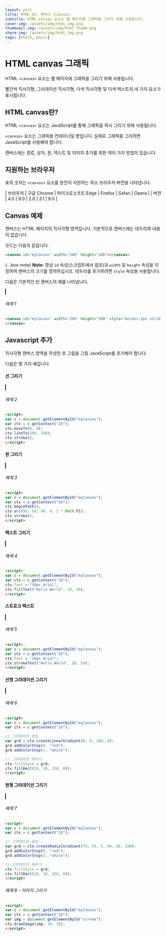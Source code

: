```yaml
---
layout: post
title: HTML 41. 캔버스 (Canvas)
subtitle: HTML canvas 요소는 웹 페이지에 그래픽을 그리기 위해 사용됩니다.
cover-img: /assets/img/html_img.png
thumbnail-img: /assets/img/html_thumb.png
share-img: /assets/img/html_img.png
tags: [html5, basic]
---
```


# HTML canvas 그래픽

HTML ```<canvas>``` 요소는 웹 페이지에 그래픽을 그리기 위해 사용됩니다.

빨간색 직사각형, 그라데이션 직사각형, 다색 직사각형 및 다색 텍스트의 네 가지 요소가 표시됩니다.

## HTML canvas란?

HTML ```<canvas>``` 요소는 JavaScript를 통해 그래픽을 즉시 그리기 위해 사용됩니다.

```<canvas>``` 요소는 그래픽용 컨테이너일 뿐입니다. 실제로 그래픽을 그리려면 JavaScript를 사용해야 합니다.

캔버스에는 경로, 상자, 원, 텍스트 및 이미지 추가를 위한 여러 가지 방법이 있습니다.

## 지원하는 브라우저

표의 숫자는 ```<canvas>``` 요소를 완전히 지원하는 최소 브라우저 버전을 나타냅니다.

| 브라우저 | 구글 Chrome | 마이크로소프트 Edge | Firefox | Safari | Opera |
| 버전 | 4.0 | 9.0 | 2.0 | 3.1 | 9.0 |

## Canvas 예제

캔버스는 HTML 페이지의 직사각형 영역입니다. 기본적으로 캔버스에는 테두리와 내용이 없습니다.

코드는 다음과 같습니다.

```html
<canvas id="myCanvas" width="200" height="100"></canvas>
```

{: .box-note}
**Note:** 항상 ```id``` 속성(스크립트에서 참조)과 ```width``` 및 ```height``` 속성을 지정하여 캔버스의 크기를 정의하십시오. 테두리를 추가하려면 ```style``` 속성을 사용합니다.

다음은 기본적인 빈 캔버스의 예를 나타냅니다.

<canvas id="myCanvas" width="200" height="100" style="border:1px solid #000000;">
</canvas>

###### 예제 1

```html
<canvas id="myCanvas" width="200" height="100" style="border:1px solid #000000;">
</canvas>
```

## Javascript 추가

직사각형 캔버스 영역을 작성한 후 그림을 그릴 JavaScript를 추가해야 합니다.

다음은 몇 가지 예입니다.

#### 선 그리기

<canvas id="myCanvas1" width="200" height="100" style="border:1px solid #000000;">
</canvas>

<script>
var c = document.getElementById("myCanvas1");
var ctx = c.getContext("2d");
ctx.moveTo(0, 0);
ctx.lineTo(200, 100);
ctx.stroke();
</script>

###### 예제 2

```html
<script>
var c = document.getElementById("myCanvas");
var ctx = c.getContext("2d");
ctx.moveTo(0, 0);
ctx.lineTo(200, 100);
ctx.stroke();
</script>
```

#### 원 그리기

<canvas id="myCanvas2" width="200" height="100" style="border:1px solid #000000;">
</canvas>

<script>
var c = document.getElementById("myCanvas2");
var ctx = c.getContext("2d");
ctx.beginPath();
ctx.arc(95, 50, 40, 0, 2 * Math.PI);
ctx.stroke();
</script>

###### 예제 3

```html
<script>
var c = document.getElementById("myCanvas");
var ctx = c.getContext("2d");
ctx.beginPath();
ctx.arc(95, 50, 40, 0, 2 * Math.PI);
ctx.stroke();
</script>
```

#### 텍스트 그리기

<canvas id="myCanvas3" width="200" height="100" style="border:1px solid #000000;">
</canvas>

<script>
var c = document.getElementById("myCanvas3");
var ctx = c.getContext("2d");
ctx.font = "30px Arial";
ctx.fillText("Hello World", 10, 50);
</script>

###### 예제 4

```html
<script>
var c = document.getElementById("myCanvas");
var ctx = c.getContext("2d");
ctx.font = "30px Arial";
ctx.fillText("Hello World", 10, 50);
</script>
```

#### 스트로크 텍스트

<canvas id="myCanvas4" width="200" height="100" style="border:1px solid #000000;">
</canvas>

<script>
var c = document.getElementById("myCanvas4");
var ctx = c.getContext("2d");
ctx.font = "30px Arial";
ctx.strokeText("Hello World", 10, 50);
</script>

###### 예제 5

```html
<script>
var c = document.getElementById("myCanvas");
var ctx = c.getContext("2d");
ctx.font = "30px Arial";
ctx.strokeText("Hello World", 10, 50);
</script>
```

#### 선형 그라데이션 그리기

<canvas id="myCanvas5" width="200" height="100" style="border:1px solid #000000;">
</canvas>

<script>
var c = document.getElementById("myCanvas5");
var ctx = c.getContext("2d");

var grd = ctx.createLinearGradient(0, 0, 200, 0);
grd.addColorStop(0, "red");
grd.addColorStop(1, "white");

ctx.fillStyle = grd;
ctx.fillRect(10, 10, 150, 80);
</script>

###### 예제 6

```html
<script>
var c = document.getElementById("myCanvas");
var ctx = c.getContext("2d");

// 그라데이션 생성
var grd = ctx.createLinearGradient(0, 0, 200, 0);
grd.addColorStop(0, "red");
grd.addColorStop(1, "white");

// 그라데이션 채우기
ctx.fillStyle = grd;
ctx.fillRect(10, 10, 150, 80);
</script>
```

#### 원형 그라데이션 그리기

<canvas id="myCanvas6" width="200" height="100" style="border:1px solid #000000;">
</canvas>

<script>
var c = document.getElementById("myCanvas6");
var ctx = c.getContext("2d");

var grd = ctx.createRadialGradient(75, 50, 5, 90, 60, 100);
grd.addColorStop(0, "red");
grd.addColorStop(1, "white");

ctx.fillStyle = grd;
ctx.fillRect(10, 10, 150, 80);
</script>

###### 예제 7

```html
<script>
var c = document.getElementById("myCanvas");
var ctx = c.getContext("2d");

// 그라데이션 생성
var grd = ctx.createRadialGradient(75, 50, 5, 90, 60, 100);
grd.addColorStop(0, "red");
grd.addColorStop(1, "white");

// 그라데이션 채우기
ctx.fillStyle = grd;
ctx.fillRect(10, 10, 150, 80);
</script>
```

###### 예제 8 - 이미지 그리기

```html
<script>
var c = document.getElementById("myCanvas");
var ctx = c.getContext("2d");
var img = document.getElementById("scream");
ctx.drawImage(img, 10, 10);
</script>
```

